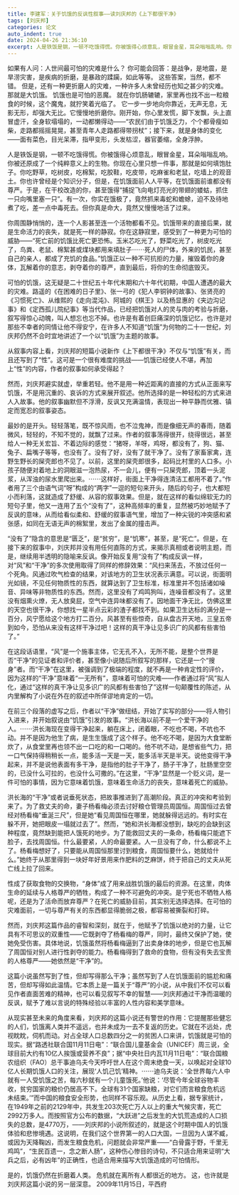 ```yaml
---
title: 李建军：关于饥饿的反讽性叙事——读刘庆邦的《上下都很干净》
tags: [刘庆邦]
categories: 论文
auto_indent: true
date: 2024-04-26 21:36:10
excerpt: 人是铁饭是钢，一顿不吃饿得慌。你被饿得心烦意乱，眼冒金星，耳朵嗡嗡乱响。你被还原成了一个纯粹意义上的生物。你现在心里只想一件事，那就是如何填饱肚子。你吃野草，吃树皮，吃棉絮，吃胶鞋，吃皮带，吃麻雀和老鼠，吃墙上的观音土。你也许曾经是个知识分子，但是，在饥饿面前人人平等，在饥饿面前谁都没有尊严。于是，在干校改造的你，甚至饿得“捕捉飞向电灯亮光的带翅的蝼蛄，抓住一只向嘴里塞一只”。有一次，你实在饿极了，竟然抓来毒蛇和蟾蜍，迫不及待地煮了吃，差一点中毒死去。但你真是命大，竟然又慢慢地活了过来。
---
```

如果有人问：人世间最可怕的灾难是什么？
你可能会回答：是战争，是地震，是旱涝灾害，是疾病的折磨，是暴政的蹂躏，如此等等。
这些答案，当然，都不错。
但是，还有一种更折磨人的灾难，一种许多人未曾经历也知之甚少的灾难。
那就是大饥饿。
饥饿也是可怕的恶魔。
就在你饥肠辘辘，家里再也找不出一粒粮食的时候，这个魔鬼，就狞笑着光临了。
它一步一步地向你靠近，无声无息，无影无形，却强大无比。它慢慢地折磨你。刚开始，你心里发慌，脚下发飘，头上直冒虚汗，全身软塌塌的，一动都懒得动——“农民们由于饥饿乏力，个个都骨瘦如柴，走路都摇摇晃晃，甚至青年人走路都得带拐杖”；接下来，就是身体的变化——面有菜色，目光呆滞，指甲变形，头发枯涩，器官萎缩，全身浮肿。

人是铁饭是钢，一顿不吃饿得慌。你被饿得心烦意乱，眼冒金星，耳朵嗡嗡乱响。你被还原成了一个纯粹意义上的生物。你现在心里只想一件事，那就是如何填饱肚子。你吃野草，吃树皮，吃棉絮，吃胶鞋，吃皮带，吃麻雀和老鼠，吃墙上的观音土。你也许曾经是个知识分子，但是，在饥饿面前人人平等，在饥饿面前谁都没有尊严。于是，在干校改造的你，甚至饿得“捕捉飞向电灯亮光的带翅的蝼蛄，抓住一只向嘴里塞一只”。有一次，你实在饿极了，竟然抓来毒蛇和蟾蜍，迫不及待地煮了吃，差一点中毒死去。但你真是命大，竟然又慢慢地活了过来。

你周围静悄悄的，连一个人影甚至连一个活物都看不见。饥饿带来的直接后果，就是生命活力的丧失，就是死一样的静寂。你在这静寂里，感受到了一种更为可怕的威胁——“死亡前的饥饿比死亡更恐怖。玉米芯吃光了，野菜吃光了，树皮吃光了，鸟粪、老鼠、棉絮甚或煤块都用来填肚子⋯⋯死人的尸体，外来的饥民，甚至自己的亲人，都成了充饥的食品。”饥饿正以一种不可抗拒的力量，摧毁着你的身体，瓦解着你的意志，剥夺着你的尊严，直到最后，将你的生命彻底毁灭。

可怕的饥饿，这无疑是二十世纪五十年代末期和六十年代初期，中国人遭遇的最大的灾难。路遥的《在困难的日子里》、张一弓的《犯人李铜钟的故事》、张贤亮的《习惯死亡》、从维熙的《走向混沌》、阿城的《棋王》以及杨显惠的《夹边沟记事》和《定西孤儿院纪事》等当代作品，已经把饥饿对人的灵与肉的考验与折磨，叙写得惊心动魄，叫人想忘也忘不掉。也许是有着创巨痛深的饥饿记忆，也许是对那些不幸者的同情让他不得安宁，在许多人不知道“饥饿”为何物的二十一世纪，刘庆邦仍然不合时宜地讲述了一个以“饥饿”为主题的故事。

从叙事内容上看，刘庆邦的短篇小说新作《上下都很干净》不仅与“饥饿”有关，而且还写到了“性”。这可是一个很有难度的挑战——饥饿已经使人不堪，再加上“性”的内容，作者的叙事如何承受得起？

然而，刘庆邦避实就虚，举重若轻。他不是用一种近距离的直接的方式从正面来写饥饿，不是用沉重的、哀诉的方式来展开叙述。他所选择的是一种轻松的方式来进人入故事。他的叙事幽默但不浮滑，反讽又充满温情，表现出一种平静而优雅、镇定而宽忍的叙事姿态。

最妙的是开头。轻轻落笔，既不惊风雨，也不泣鬼神，而是像细无声的春雨，随着微风，轻轻的，不知不觉的，就飘了过来。作者的叙事荡得很开，绕得很远，甚至给人一种无关宏旨、不着边际的感觉：“猪呀，羊呀，鸡呀，都没有了，狗、猫、兔子、扁嘴子等等，也没有了。没有了好，没有了就干净了。没有了家畜家禽，连野生野长的屎壳郎也不见了。以前，这里的屎壳郎很多，起码比村里的人口多。小孩子随便对着地上的洞眼滋一泡热尿，不一会儿，便有一只屎壳郎，顶着一头泥浆，从浑浊的尿水里爬出来。⋯⋯这样好，街面上干净得连清洁工都用不着了。”作者用了三个由语气词“呀”构成的“两字”一逗的短句来开头，随后的句子，也大都短小而利落，这就造成了舒缓、从容的叙事效果。但是，就在这样的看似绵软无力的短句子里，他又一连用了五个“没有了”，这种高频率的重复，显然被巧妙地赋予了反讽的意味，从而给看似柔和、舒缓的叙事语气里，增加了一种尖锐的冲突感和紧张感，如同在无语无声的棉絮里，发出了金属的撞击声。

“没有了”隐含的意思是“匮乏”，是“贫穷”，是“饥寒”，甚至，是“死亡”。但是，在接下来的叙事中，刘庆邦并没有用任何直陈的方式，来揭示真相或者说明主题，而是，继续用半透明的隐喻来反讽。像开始反复用“没有了”构成反讽一样，对“风”和“干净”的多次使用取得了同样的修辞效果：“风扫来荡去，不放过任何一个死角。风通过吹气检查的结果，对该地方的卫生状况表示满意。可以说，街面明光如镜，不见任何物质性的东西，就算达到了卫生标准，标准里并不包括诸如噪音、异味等非物质性的东西。然而，这里没有了鸡鸣狗叫，连噪音都没有了。这里没有烟熏火燎，无人放臭屁，空气中连异味都没有了。因地面干净无比，仿佛这里的天空也很干净，你想找一星半点云彩的渣子都找不到。如果卫生达标的满分是一百分，风宁愿给这个地方打二百分。风甚至有些惊奇，自从盘古开天地，三皇五帝到如今，恐怕从来没有这样干净过吧！这样的真干净让见多识广的风都有些害怕了。”

在这段话语里，“风”是一个施事主体，它无孔不入，无所不能，是整个世界是否“干净”的见证者和评价者，甚至像小说随后所叙写的那样，它还是一个“搜身”者。而“干净”在这里，被强调到了极端的程度，就不再是一种肯定性的评价，因为这样的“干净”意味着“一无所有”，意味着可怕的灾难——作者通过将“风”拟人化，通过“这样的真干净让见多识广的风都有些害怕了”这样一句颠覆性的陈述，从内里解构了小说在外在的叙述中所佯谬地肯定的一切。

在前三个段落的虚写之后，作者以“干净”做纽结，开始了实写的部分——将人物引入进来，并开始叙说由“饥饿”引发的故事。“洪长海以前不是一个爱干净的人。⋯⋯洪长海现在变得干净起来，躺在床上，闭着眼，不吃也不喝，不吭也不动。并不是因为他生了病，是生生饿成了这个样子。他不吃不喝，是因为大食堂断炊了，从食堂里再也领不出一口吃的和一口喝的。他不吭不动，是想省些气力，把一口气保持得稍稍长一点，能多活一天是一天，能多活半天是半天。说他变得干净起来，并不是说他表面有多干净，是指他的肚子干净了，肠子干净了，肚肠里空空的，已没什么可拉的，也没什么可撒的。”在这里，“干净”显然是一个贬义词，是一件可怕的事情，因为它意味着饥饿，意味着生命活力的丧失，意味着死亡的威胁。

洪长海的“干净”或者说垂死状态，把故事推进到了高潮阶段。真正的冲突和考验到来了。为了救丈夫的命，妻子杨看梅必须去讨好粮仓管理员周国恒。周国恒过去曾经对杨看梅“垂涎三尺”，但是她“看见周国恒在哪里，她就躲得远远的。有时实在躲不开，她把眼皮一塌就过去了”。然而，“她和洪长海都没想到，缺吃的会缺到这种程度，竟然缺到能把人饿死的地步。为了能救回丈夫的一条命，杨看梅只能遮下脸子，去找周国恒。什么最要紧，人的命最要紧。人一旦没有了命，什么都说不上了。杨看梅想好了，只要能从周国恒那里讨到粮食，周国恒要什么，她就给什么。”她终于从那里得到一块好年好景用来作肥料的芝麻饼，终于把自己的丈夫从死亡线上拉了回来。

性成了获取食物的交换物，“身体”成了用来战胜饥饿的最后的资源。在这里，肉体生命的延续与人格尊严的牺牲，构成了一种不可避免的冲突。是宁死也不牺牲人格呢，还是为了活命而放弃尊严？在死亡的威胁目前，其实别无选择选择。在可怕的灾难面前，一切与尊严有关的东西都显得脆弱之极，都容易被撕裂和打碎。

然而，刘庆邦这篇作品的睿智和深刻，就在于，他赋予了饥饿以绝对的力量，让它具有不可思议的双重性——它既剥夺了杨看梅的尊严，同时，最终又保护了她，使她免受伤害。具体地说，饥饿虽然将杨看梅逼到了出卖身体的地步，但是它也瓦解了周国恒对别人进行性剥夺的能力。杨看梅得到了救命的食物，但有没有失去宝贵的人格尊严——她依然是“干净”的。

这篇小说虽然写到了性，但却写得那么干净；虽然写到了人在饥饿面前的尴尬和痛苦，但却写得如此温情。它本质上是一篇关于“尊严”的小说，从中我们不仅可以看见作者直面苦难的精神，也可以看见叙写不幸的智慧——刘庆邦通过干净而温暖的反讽，赋予了难以言说的特殊经验以丰富的人性内容和美学意味。

从现实甚至未来的角度来看，刘庆邦的这篇小说还有警世的作用：它提醒那些健忘的人们，饥饿离人类并不遥远，也并未成为一去不复返的历史。它就在不远处，虎视眈眈，伺机而动。对占全球人口总数四分之一的贫困人口来讲，饥饿就是可怕的现实。据“路透社联合国11月11日电”：“联合国儿童基金会（UNICEF）周三说，全球目前大约有10亿人挨饿或营养不良”；据“中央社日内瓦11月11日电”：“联合国粮农组织（FAO）总干事迪乌夫今天呼吁世人在这个周末绝食一天，以唤起对全球10亿人长期饥饿人口的关注，展现‘人饥己饥’精神。⋯⋯迪乌夫说：‘全世界每六人中就有一人受饥饿之苦，每六秒就有一个儿童饿死。’他说：‘尽管今年全球谷物丰收，贫穷国家的粮价仍居高不下。全球有31个国家缺粮，对它们而言粮食危机远未结束。’”而中国的粮食安全形势，也同样不容乐观。从历史上看，据专家统计，在1949年之前的2129年中，共发生203次死亡万人以上的重大气候灾害，死亡2992万多人。而按照官方公布的数据，“大跃进”之后发生的大饥荒造成的人口损失的总数，是4770万，——刘庆邦的小说所叙述的，就是这个时期中国人的饥饿体验和悲惨境遇。这说明，在我们这个世界第一的人口大国，一旦因为人谋不臧，或因为天降鞠凶，而发生粮食危机，问题就会非常严重——“白骨露于野，千里无鸡鸣”，“生民百遗一，念之断人肠”，这种伤心惨目的诗句，不只适合用来证明“大兵之后，必有凶年”的正确性，也适合用来描写大饥饿造成的可怕情形。

是的，饥饿仍然在折磨着人类。
危机就在离所有人都很近的地方。
这，也许就是刘庆邦这篇小说的另一层深意。
2009年11月15日，平西府

